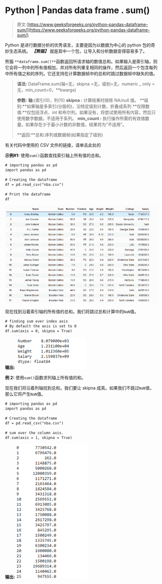 # Python | Pandas data frame . sum()

> 原文:[https://www.geeksforgeeks.org/python-pandas-dataframe-sum/](https://www.geeksforgeeks.org/python-pandas-dataframe-sum/)

Python 是进行数据分析的优秀语言，主要是因为以数据为中心的 python 包的奇妙生态系统。 ***【熊猫】*** 就是其中一个包，让导入和分析数据变得容易多了。

熊猫 `**dataframe.sum()**`函数返回所请求轴的数值总和。如果输入是索引轴，则它会将一列中的所有值相加，并对所有列重复相同的操作，然后返回一个包含每列中所有值之和的序列。它还支持在计算数据帧中的总和时跳过数据帧中缺失的值。

> **语法:** DataFrame.sum(轴=无，skipna =无，级别=无，numeric _ only =无，min_count=0，**kwargs)
> 
> **参数:**
> **轴:**{索引(0)，列(1)}
> **skipna :** 计算结果时排除 NA/null 值。
> **级别:**如果轴是多索引(分层的)，沿特定级别计数，折叠成系列
> **仅限数值:**仅包括浮点、int 和布尔列。如果没有，将尝试使用所有内容，然后只使用数字数据。不适用于系列。
> **min_count :** 执行操作所需的有效值数量。如果存在少于最小计数的非数值，结果将为“不适用”。
> 
> **返回:**总和:序列或数据帧(如果指定了级别)

有关代码中使用的 CSV 文件的链接，请单击此处的

**示例#1:** 使用`sum()`函数查找索引轴上所有值的总和。

```
# importing pandas as pd
import pandas as pd

# Creating the dataframe 
df = pd.read_csv("nba.csv")

# Print the dataframe
df
```

![](img/43dab26aa0d03954ff5c64000900287e.png)

现在找到沿着索引轴的所有值的总和。我们将跳过总和计算中的`NaN`值。

```
# finding sum over index axis
# By default the axis is set to 0
df.sum(axis = 0, skipna = True)
```

**输出:**
![](img/a39bb571cee027ae5aec0b3fb2214921.png)

**例 2:** 使用`sum()`函数求列轴上所有值的和。

现在我们将沿着列轴找到总和。我们要让 skipna 成真。如果我们不跳过`NaN`值，那么它将产生`NaN`值。

```
# importing pandas as pd
import pandas as pd

# Creating the dataframe 
df = pd.read_csv("nba.csv")

# sum over the column axis.
df.sum(axis = 1, skipna = True)
```

**输出:**
![](img/7d1e536a0748893d0906be164ef69b6b.png)